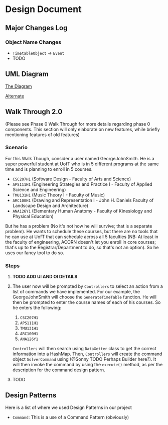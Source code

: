 # Design Document

## Major Changes Log
### Object Name Changes
* `TimetableObject` -> `Event`
* TODO

## UML Diagram
[The Diagram](https://docs.google.com/presentation/d/1Y4G68pZL0exLt_WOKD81JUoqP-viaEZpGGOaLyKMd6M/edit#slide=id.p)

[Alternate](https://docs.google.com/presentation/d/1WdHyNQxlsQ0VAOPu0ujWFXbWTQDfYz4l92REhfZY83A/edit?usp=sharing)

## Walk Through 2.0
(Please see Phase 0 Walk Through for more details regarding phase 0 
components. This section will only elaborate on new features, while briefly 
mentioning features of old features)

### Scenario
For this Walk Though, consider a user named GeorgeJohnSmith. He is a super 
powerful student at UofT who is in 5 different programs at the same time and 
is planning to enroll in 5 courses.
* `CSC207H1` (Software Design - Faculty of Arts and Science)
* `APS111H1` (Engineering Strategies and Practice I - Faculty of Applied 
  Science and Engineering)
* `TMU131H1` (Music Theory I - Faculty of Music)
* `ARC100H1` (Drawing and Representation I - John H. Daniels Faculty of 
  Landscape Design and Architecture)
* `ANA126Y1` (Elementary Human Anatomy - Faculty of Kinesiology and Physical 
  Education)

But he has a problem (No it's not how he will survive; that is a separate 
problem). He wants to schedule these courses, but there are no tools that he 
can use at UofT that can schedule across all 5 faculties (NB: At least in 
the faculty of engineering, ACORN doesn't let you enroll in core courses; 
that's up to the Registrar/Department to do, so that's not an option). So he 
uses our fancy tool to do so.

### Steps
1. **TODO ADD UI AND OI DETAILS**
2. The user now will be prompted by `Controllers` to select an action 
   from a list of commands we have implemented.
   For our example, the GeorgeJohnSmith will choose the `GenerateTimeTable` 
   function. He will then be prompted to enter the course names of each of 
   his courses. So he enters the following:
   1. `CSC207H1`
   2. `APS111H1`
   3. `TMU131H1`
   4. `ARC100H1`
   5. `ANA126Y1`  
   
   `Controllers` will then search using `DataGetter` class to get the 
   correct information into a HashMap. Then, `Controllers` will create 
   the command object `SolverCommand` using (@Sonny TODO Perhaps Builder 
   here?). It will then invoke the command by using the `execute()` method, 
   as per the description for the command design pattern.

3. TODO

## Design Patterns
Here is a list of where we used Design Patterns in our project
* `Command`: This is a use of a Command Pattern (obviously)


